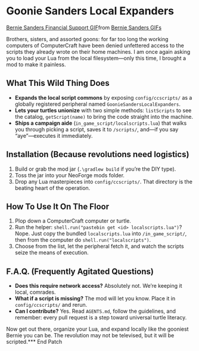 # Goonie Sanders Local Expanders

<div class="tenor-gif-embed" data-postid="22039812" data-share-method="host" data-aspect-ratio="1.26482" data-width="100%"><a href="https://tenor.com/view/bernie-sanders-financial-support-gif-22039812">Bernie Sanders Financial Support GIF</a>from <a href="https://tenor.com/search/bernie+sanders-gifs">Bernie Sanders GIFs</a></div> <script type="text/javascript" async src="https://tenor.com/embed.js"></script>

Brothers, sisters, and assorted goons: for far too long the working computers of ComputerCraft have been denied unfettered access to the scripts they already wrote on their home machines. I am once again asking you to load your Lua from the local filesystem—only this time, I brought a mod to make it painless.

## What This Wild Thing Does
- **Expands the local script commons** by exposing `config/ccscripts/` as a globally registered peripheral named `GoonieSandersLocalExpanders`.
- **Lets your turtles unionize** with two simple methods: `listScripts` to see the catalog, `getScript(name)` to bring the code straight into the machine.
- **Ships a campaign aide** (`in_game_script/localscripts.lua`) that walks you through picking a script, saves it to `/scripts/`, and—if you say “aye”—executes it immediately.

## Installation (Because revolutions need logistics)
1. Build or grab the mod jar (``.\gradlew build`` if you’re the DIY type).
2. Toss the jar into your NeoForge mods folder.
3. Drop any Lua masterpieces into `config/ccscripts/`. That directory is the beating heart of the operation.

## How To Use It On The Floor
1. Plop down a ComputerCraft computer or turtle.
2. Run the helper: `shell.run("pastebin get <id> localscripts.lua")`? Nope. Just copy the bundled `localscripts.lua` into `/in_game_script/`, then from the computer do `shell.run("localscripts")`.
3. Choose from the list, let the peripheral fetch it, and watch the scripts seize the means of execution.

## F.A.Q. (Frequently Agitated Questions)
- **Does this require network access?** Absolutely not. We’re keeping it local, comrades.
- **What if a script is missing?** The mod will let you know. Place it in `config/ccscripts/` and rerun.
- **Can I contribute?** Yes. Read `AGENTS.md`, follow the guidelines, and remember: every pull request is a step toward universal turtle literacy.

Now get out there, organize your Lua, and expand locally like the gooniest Bernie you can be. The revolution may not be televised, but it will be scripted.*** End Patch
